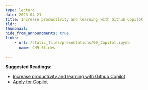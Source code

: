 ```yaml
---
type: lecture
date: 2023-04-21
title: Increase productivity and learning with Github Copilot
tldr: 
thumbnail: 
hide_from_announcments: true
links: 
    - url: /static_files/presentations/00_Copilot.ipynb
      name: CH9 Slides 
      
---
```

**Suggested Readings:**
- [Increase productivity and learning with Github Copilot](https://github.com/phonchi/nsysu-math106A/blob/master/static_files/presentations/08_09_OOP.ipynb)
- [Apply for Copilot](https://hackmd.io/@phonchi/Apply_Copilot)




